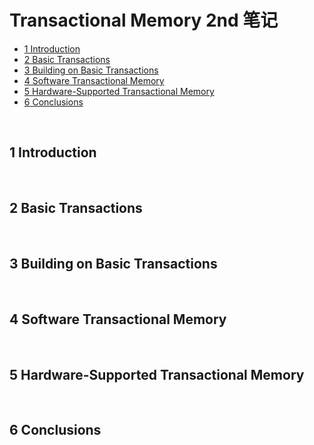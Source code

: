 # Transactional Memory 2nd 笔记

- [1 Introduction](#1)
- [2 Basic Transactions](#2)
- [3 Building on Basic Transactions](#3)
- [4 Software Transactional Memory](#4)
- [5 Hardware-Supported Transactional Memory](#5)
- [6 Conclusions](#6)


&nbsp;  
<a id="1"></a>
## 1 Introduction


&nbsp;  
<a id="2"></a>
## 2 Basic Transactions


&nbsp;  
<a id="3"></a>
## 3 Building on Basic Transactions


&nbsp;  
<a id="4"></a>
## 4 Software Transactional Memory


&nbsp;  
<a id="5"></a>
## 5 Hardware-Supported Transactional Memory


&nbsp;  
<a id="6"></a>
## 6 Conclusions

